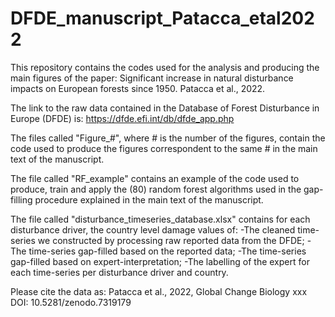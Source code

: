 # DFDE_manuscript_Patacca_etal2022
This repository contains the codes used for the analysis and producing the main figures of the paper: 
Significant increase in natural disturbance impacts on European forests since 1950. 
Patacca et al., 2022.

The link to the raw data contained in the Database of Forest Disturbance in Europe (DFDE) is: https://dfde.efi.int/db/dfde_app.php

The files called "Figure_#", where # is the number of the figures, contain the code used to produce the figures correspondent to the same # in the main text of the manuscript.

The file called "RF_example" contains an example of the code used to produce, train and apply the (80) random forest algorithms used in the gap-filling procedure explained in the main text of the manuscript. 

The file called "disturbance_timeseries_database.xlsx" contains for each disturbance driver, the country level damage values of:
-The cleaned time-series we constructed by processing raw reported data from the DFDE; 
-The time-series gap-filled based on the reported data; 
-The time-series gap-filled based on expert-interpretation; 
-The labelling of the expert for each time-series per disturbance driver and country.

Please cite the data as: Patacca et al., 2022, Global Change Biology xxx 
DOI: 10.5281/zenodo.7319179
